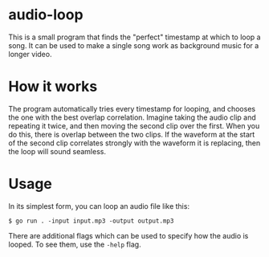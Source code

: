 # audio-loop

This is a small program that finds the "perfect" timestamp at which to loop a song. It can be used to make a single song work as background music for a longer video.

# How it works

The program automatically tries every timestamp for looping, and chooses the one with the best overlap correlation. Imagine taking the audio clip and repeating it twice, and then moving the second clip over the first. When you do this, there is overlap between the two clips. If the waveform at the start of the second clip correlates strongly with the waveform it is replacing, then the loop will sound seamless. 

# Usage

In its simplest form, you can loop an audio file like this:

```
$ go run . -input input.mp3 -output output.mp3
```

There are additional flags which can be used to specify how the audio is looped. To see them, use the `-help` flag.
